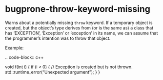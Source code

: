 bugprone-throw-keyword-missing
==============================

Warns about a potentially missing `throw` keyword. If a temporary object
is created, but the object’s type derives from (or is the same as) a
class that has ‘EXCEPTION’, ‘Exception’ or ‘exception’ in its name, we
can assume that the programmer’s intention was to throw that object.

Example:

.. code-block:: c++

void f(int i) { if (i &lt; 0) { // Exception is created but is not
thrown. std::runtime\_error(“Unexpected argument”); } }
